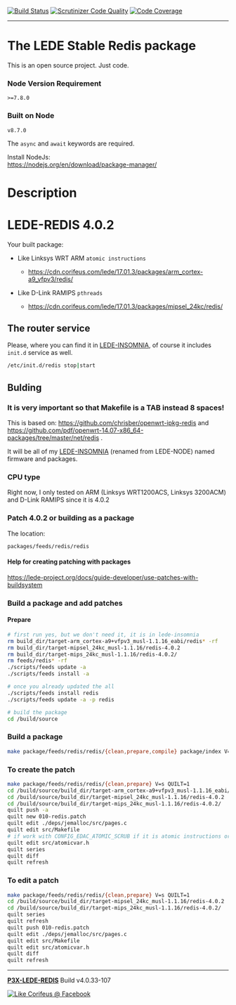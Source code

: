 [//]: #@corifeus-header

  [![Build Status](https://travis-ci.org/patrikx3/lede-redis.svg?branch=master)](https://travis-ci.org/patrikx3/lede-redis)  [![Scrutinizer Code Quality](https://scrutinizer-ci.com/g/patrikx3/lede-redis/badges/quality-score.png?b=master)](https://scrutinizer-ci.com/g/patrikx3/lede-redis/?branch=master)  [![Code Coverage](https://scrutinizer-ci.com/g/patrikx3/lede-redis/badges/coverage.png?b=master)](https://scrutinizer-ci.com/g/patrikx3/lede-redis/?branch=master) 

---

 
# The LEDE Stable Redis package

This is an open source project. Just code.

### Node Version Requirement 
``` 
>=7.8.0 
```  
   
### Built on Node 
``` 
v8.7.0
```   
   
The ```async``` and ```await``` keywords are required.

Install NodeJs:    
https://nodejs.org/en/download/package-manager/    

# Description  

                        
[//]: #@corifeus-header:end

# LEDE-REDIS 4.0.2

Your built package:
  
* Like Linksys WRT ARM ```atomic instructions```
  * https://cdn.corifeus.com/lede/17.01.3/packages/arm_cortex-a9_vfpv3/redis/  

* Like D-Link RAMIPS ```pthreads```
  * https://cdn.corifeus.com/lede/17.01.3/packages/mipsel_24kc/redis/


## The router service

Please, where you can find it in  [LEDE-INSOMNIA](https://pages.corifeus.com/lede-insomnia), of course it includes ```init.d``` service as well.

```bash
/etc/init.d/redis stop|start
```

## Bulding

### It is very important so that Makefile is a TAB instead 8 spaces!   

This is based on:
https://github.com/chrisber/openwrt-ipkg-redis and https://github.com/pdf/openwrt-14.07-x86_64-packages/tree/master/net/redis .

It will be all of my [LEDE-INSOMNIA](https://pages.corifeus.com/lede-insomnia) (renamed from LEDE-NODE) named firmware and packages.

### CPU type
Right now, I only tested on ARM (Linksys WRT1200ACS, Linksys 3200ACM) and D-Link RAMIPS since it is 4.0.2

### Patch 4.0.2 or building as a package

The location:  
  
```text
packages/feeds/redis/redis
```


#### Help for creating patching with packages
https://lede-project.org/docs/guide-developer/use-patches-with-buildsystem   
  
### Build a package and add patches  

#### Prepare

```bash
# first run yes, but we don't need it, it is in lede-insomnia
rm build_dir/target-arm_cortex-a9+vfpv3_musl-1.1.16_eabi/redis* -rf
rm build_dir/target-mipsel_24kc_musl-1.1.16/redis-4.0.2
rm build_dir/target-mips_24kc_musl-1.1.16/redis-4.0.2/
rm feeds/redis* -rf
./scripts/feeds update -a
./scripts/feeds install -a

# once you already updated the all
./scripts/feeds install redis
./scripts/feeds update -a -p redis

# build the package
cd /build/source
```

### Build a package

```bash
make package/feeds/redis/redis/{clean,prepare,compile} package/index V=s
```

### To create the patch

```bash
make package/feeds/redis/redis/{clean,prepare} V=s QUILT=1
cd /build/source/build_dir/target-arm_cortex-a9+vfpv3_musl-1.1.16_eabi/redis-4.0.2/
cd /build/source/build_dir/target-mipsel_24kc_musl-1.1.16/redis-4.0.2
cd /build/source/build_dir/target-mips_24kc_musl-1.1.16/redis-4.0.2/
quilt push -a
quilt new 010-redis.patch
quilt edit ./deps/jemalloc/src/pages.c 
quilt edit src/Makefile 
# if work with CONFIG_EDAC_ATOMIC_SCRUB if it is atomic instructions or threads 
quilt edit src/atomicvar.h
quilt series
quilt diff
quilt refresh
```

### To edit a patch

```bash
make package/feeds/redis/redis/{clean,prepare} V=s QUILT=1
cd /build/source/build_dir/target-mipsel_24kc_musl-1.1.16/redis-4.0.2
cd /build/source/build_dir/target-mips_24kc_musl-1.1.16/redis-4.0.2/
quilt series
quilt refresh
quilt push 010-redis.patch
quilt edit ./deps/jemalloc/src/pages.c 
quilt edit src/Makefile 
quilt edit src/atomicvar.h
quilt diff
quilt refresh
```


[//]: #@corifeus-footer

---

[**P3X-LEDE-REDIS**](https://pages.corifeus.com/lede-redis) Build v4.0.33-107 

[![Like Corifeus @ Facebook](https://img.shields.io/badge/LIKE-Corifeus-3b5998.svg)](https://www.facebook.com/corifeus.software) 
 

[//]: #@corifeus-footer:end